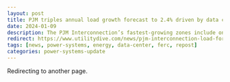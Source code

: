 ```yaml
---
layout: post
title: PJM triples annual load growth forecast to 2.4% driven by data centers, electrification
date: 2024-01-09
description: The PJM Interconnection’s fastest-growing zones include ones served by Dominion Energy and FirstEnergy’s Metropolitan Edison and Jersey Central Power & Light utilities.
redirect: https://www.utilitydive.com/news/pjm-interconnection-load-forecast-data-center-ev-dominion-firstenergy/704040/
tags: [news, power-systems, energy, data-center, ferc, repost]
categories: power-systems-update
---
```


Redirecting to another page.
